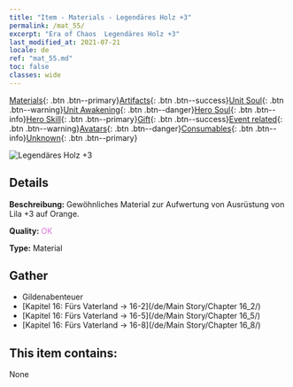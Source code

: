 ```yaml
---
title: "Item - Materials - Legendäres Holz +3"
permalink: /mat_55/
excerpt: "Era of Chaos  Legendäres Holz +3"
last_modified_at: 2021-07-21
locale: de
ref: "mat_55.md"
toc: false
classes: wide
---
```

 [Materials](/ItemsDE/){: .btn .btn--primary}[Artifacts](/ItemsDE/Artifacts/){: .btn .btn--success}[Unit Soul](/ItemsDE/UnitSoul/){: .btn .btn--warning}[Unit Awakening](/ItemsDE/UnitAwakening/){: .btn .btn--danger}[Hero Soul](/ItemsDE/HeroSoul/){: .btn .btn--info}[Hero Skill](/ItemsDE/HeroSkill/){: .btn .btn--primary}[Gift](/ItemsDE/Gift/){: .btn .btn--success}[Event related](/ItemsDE/Events/){: .btn .btn--warning}[Avatars](/ItemsDE/Avatars/){: .btn .btn--danger}[Consumables](/ItemsDE/Consumables/){: .btn .btn--info}[Unknown](/ItemsDE/Unknown/){: .btn .btn--primary}

 ![Legendäres Holz +3](/images/t/i_cailiao_mucai2.png)

## Details
 **Beschreibung:** Gewöhnliches Material zur Aufwertung von Ausrüstung von Lila +3 auf Orange.

 **Quality:** <span style="color: #DA70D6">OK</span>

 **Type:** Material

## Gather

*    Gildenabenteuer 
*    [Kapitel 16: Fürs Vaterland -> 16-2](/de/Main Story/Chapter 16_2/) 
*    [Kapitel 16: Fürs Vaterland -> 16-5](/de/Main Story/Chapter 16_5/) 
*    [Kapitel 16: Fürs Vaterland -> 16-8](/de/Main Story/Chapter 16_8/) 

## This item contains:

  None

